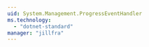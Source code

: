 ```yaml
---
uid: System.Management.ProgressEventHandler
ms.technology: 
  - "dotnet-standard"
manager: "jillfra"
---
```

